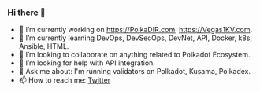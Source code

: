 ### Hi there 👋

- 🔭 I’m currently working on https://PolkaDIR.com, https://Vegas1KV.com.
- 🌱 I’m currently learning DevOps, DevSecOps, DevNet, API, Docker, k8s, Ansible, HTML.
- 👯 I’m looking to collaborate on anything related to Polkadot Ecosystem.
- 🤔 I’m looking for help with API integration.
- 💬 Ask me about: I'm running validators on Polkadot, Kusama, Polkadex.
- 📫 How to reach me: [Twitter](https://twitter.com/ccrislv)

  
